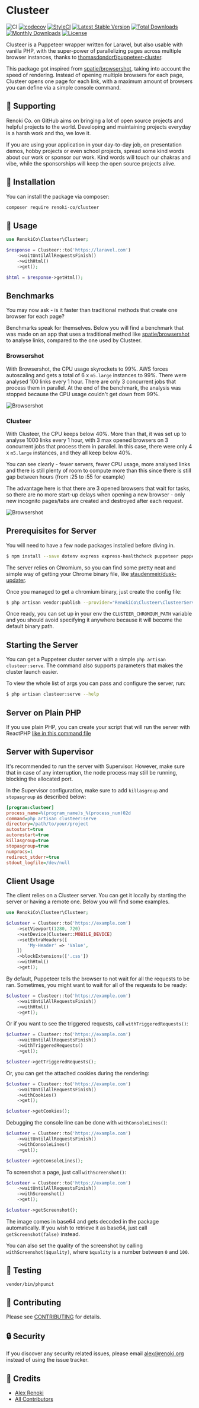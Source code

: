 Clusteer
========

![CI](https://github.com/renoki-co/clusteer/workflows/CI/badge.svg?branch=master)
[![codecov](https://codecov.io/gh/renoki-co/clusteer/branch/master/graph/badge.svg)](https://codecov.io/gh/renoki-co/clusteer/branch/master)
[![StyleCI](https://github.styleci.io/repos/276691681/shield?branch=master)](https://github.styleci.io/repos/276691681)
[![Latest Stable Version](https://poser.pugx.org/renoki-co/clusteer/v/stable)](https://packagist.org/packages/renoki-co/clusteer)
[![Total Downloads](https://poser.pugx.org/renoki-co/clusteer/downloads)](https://packagist.org/packages/renoki-co/clusteer)
[![Monthly Downloads](https://poser.pugx.org/renoki-co/clusteer/d/monthly)](https://packagist.org/packages/renoki-co/clusteer)
[![License](https://poser.pugx.org/renoki-co/clusteer/license)](https://packagist.org/packages/renoki-co/clusteer)

Clusteer is a Puppeteer wrapper written for Laravel, but also usable with vanilla PHP, with the super-power of parallelizing pages across multiple browser instances, thanks to [thomasdondorf/puppeteer-cluster](https://github.com/thomasdondorf/puppeteer-cluster).

This package got inspired from [spatie/browsershot](https://github.com/spatie/browsershot), taking into account the speed of rendering. Instead of opening multiple browsers for each page, Clusteer opens one page for each link, with a maximum amount of browsers you can define via a simple console command.

## 🤝 Supporting

Renoki Co. on GitHub aims on bringing a lot of open source projects and helpful projects to the world. Developing and maintaining projects everyday is a harsh work and tho, we love it.

If you are using your application in your day-to-day job, on presentation demos, hobby projects or even school projects, spread some kind words about our work or sponsor our work. Kind words will touch our chakras and vibe, while the sponsorships will keep the open source projects alive.

## 🚀 Installation

You can install the package via composer:

```bash
composer require renoki-co/clusteer
```

## 🙌 Usage

```php
use RenokiCo\Clusteer\Clusteer;

$response = Clusteer::to('https://laravel.com')
    ->waitUntilAllRequestsFinish()
    ->withHtml()
    ->get();

$html = $response->getHtml();
```

## Benchmarks

You may now ask - is it faster than traditional methods that create one browser for each page?

Benchmarks speak for themselves. Below you will find a benchmark that was made on an app that uses a traditional method like [spatie/browsershot](https://github.com/spatie/browsershot) to analyse links, compared to the one used by Clusteer.

### Browsershot

With Browsershot, the CPU usage skyrockets to 99%. AWS forces autoscaling and gets a total of 6 x `m5.large` instances to 99%. There were analysed 100 links every 1 hour. There are only 3 concurrent jobs that process them in parallel. At the end of the benchmark, the analysis was stopped because the CPU usage couldn't get down from 99%.

![Browsershot](benchmarks/1.png "Browsershot")

### Clusteer

With Clusteer, the CPU keeps below 40%. More than that, it was set up to analyse 1000 links every 1 hour, with 3 max opened browsers on 3 concurrent jobs that process them in parallel. In this case, there were only 4 x `m5.large` instances, and they all keep below 40%.

You can see clearly - fewer servers, fewer CPU usage, more analysed links and there is still plenty of room to compute more than this since there is still gap between hours (from :25 to :55 for example)

The advantage here is that there are 3 opened browsers that wait for tasks, so there are no more start-up delays when opening a new browser - only new incognito pages/tabs are created and destroyed after each request.

![Browsershot](benchmarks/2.png "Browsershot")

## Prerequisites for Server

You will need to have a few node packages installed before diving in.

```bash
$ npm install --save dotenv express express-healthcheck puppeteer puppeteer-cluster random-user-agent
```

The server relies on Chromium, so you can find some pretty neat and simple way of getting your Chrome binary file, like [staudenmeir/dusk-updater](https://github.com/staudenmeir/dusk-updater).

Once you managed to get a chromium binary, just create the config file:

```bash
$ php artisan vendor:publish --provider="RenokiCo\Clusteer\ClusteerServiceProvider"
```

Once ready, you can set up in your env the `CLUSTEER_CHROMIUM_PATH` variable and you should avoid specifying it anywhere because it will become the default binary path.

## Starting the Server

You can get a Puppeteer cluster server with a simple `php artisan clusteer:serve`. The command also supports parameters that makes the cluster launch easier.

To view the whole list of args you can pass and configure the server, run:

```bash
$ php artisan clusteer:serve --help
```

## Server on Plain PHP

If you use plain PHP, you can create your script that will run the server with ReactPHP [like in this command file](https://github.com/renoki-co/clusteer/blob/master/src/Console/Commands/ServeClusteer.php#L52-L95)

## Server with Supervisor

It's recommended to run the server with Supervisor. However, make sure that in case of any interruption, the node process may still be running, blocking the allocated port.

In the Supervisor configuration, make sure to add `killasgroup` and `stopasgroup` as described below:

```ini
[program:clusteer]
process_name=%(program_name)s_%(process_num)02d
command=php artisan clusteer:serve
directory=/path/to/your/project
autostart=true
autorestart=true
killasgroup=true
stopasgroup=true
numprocs=1
redirect_stderr=true
stdout_logfile=/dev/null
```

## Client Usage

The client relies on a Clusteer server. You can get it locally by starting the server or having a remote one. Below you will find some examples.

```php
use RenokiCo\Clusteer\Clusteer;

$clusteer = Clusteer::to('https://example.com')
    ->setViewport(1280, 720)
    ->setDevice(Clusteer::MOBILE_DEVICE)
    ->setExtraHeaders([
        'My-Header' => 'Value',
    ])
    ->blockExtensions(['.css'])
    ->withHtml()
    ->get();
```

By default, Puppeteer tells the browser to not wait for all the requests to be ran. Sometimes, you might want to wait for all of the requests to be ready:

```php
$clusteer = Clusteer::to('https://example.com')
    ->waitUntilAllRequestsFinish()
    ->withHtml()
    ->get();
```

Or if you want to see the triggered requests, call `withTriggeredRequests()`:

```php
$clusteer = Clusteer::to('https://example.com')
    ->waitUntilAllRequestsFinish()
    ->withTriggeredRequests()
    ->get();

$clusteer->getTriggeredRequests();
```

Or, you can get the attached cookies during the rendering:

```php
$clusteer = Clusteer::to('https://example.com')
    ->waitUntilAllRequestsFinish()
    ->withCookies()
    ->get();

$clusteer->getCookies();
```

Debugging the console line can be done with `withConsoleLines()`:

```php
$clusteer = Clusteer::to('https://example.com')
    ->waitUntilAllRequestsFinish()
    ->withConsoleLines()
    ->get();

$clusteer->getConsoleLines();
```

To screenshot a page, just call `withScreenshot()`:

```php
$clusteer = Clusteer::to('https://example.com')
    ->waitUntilAllRequestsFinish()
    ->withScreenshot()
    ->get();

$clusteer->getScreenshot();
```

The image comes in base64 and gets decoded in the package automatically. If you wish to retrieve it as base64, just call `getScreenshot(false)` instead.

You can also set the quality of the screenshot by calling `withScreenshot($quality)`, where `$quality` is a number between `0` and `100`.

## 🐛 Testing

``` bash
vendor/bin/phpunit
```

## 🤝 Contributing

Please see [CONTRIBUTING](CONTRIBUTING.md) for details.

## 🔒  Security

If you discover any security related issues, please email alex@renoki.org instead of using the issue tracker.

## 🎉 Credits

- [Alex Renoki](https://github.com/rennokki)
- [All Contributors](../../contributors)
